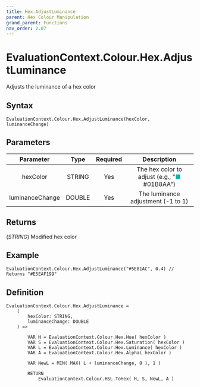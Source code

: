 ```yaml
---
title: Hex.AdjustLuminance
parent: Hex Colour Manipulation
grand_parent: Functions
nav_order: 2.07
---
```


# EvaluationContext.Colour.Hex.AdjustLuminance

Adjusts the luminance of a hex color

## Syntax

```dax
EvaluationContext.Colour.Hex.AdjustLuminance(hexColor, luminanceChange)
```

## Parameters

| Parameter | Type | Required | Description |
|:---:|:---:|:---:|:---:|
| hexColor | STRING | Yes | The hex color to adjust (e.g., "<span style="color: #01B8AA">■</span> #01B8AA") |
| luminanceChange | DOUBLE | Yes | The luminance adjustment (-1 to 1) |

## Returns

(*STRING*) Modified hex color

## Example

```dax
EvaluationContext.Colour.Hex.AdjustLuminance("#5E81AC", 0.4) // Returns "#E5EAF199"
```

## Definition

```dax
EvaluationContext.Colour.Hex.AdjustLuminance =
    (
        hexColor: STRING,
        luminanceChange: DOUBLE
    ) =>
    
        VAR H = EvaluationContext.Colour.Hex.Hue( hexColor )
        VAR S = EvaluationContext.Colour.Hex.Saturation( hexColor )
        VAR L = EvaluationContext.Colour.Hex.Luminance( hexColor )
        VAR A = EvaluationContext.Colour.Hex.Alpha( hexColor )
    
        VAR NewL = MIN( MAX( L + luminanceChange, 0 ), 1 )
    
        RETURN
            EvaluationContext.Colour.HSL.ToHex( H, S, NewL, A )
```
